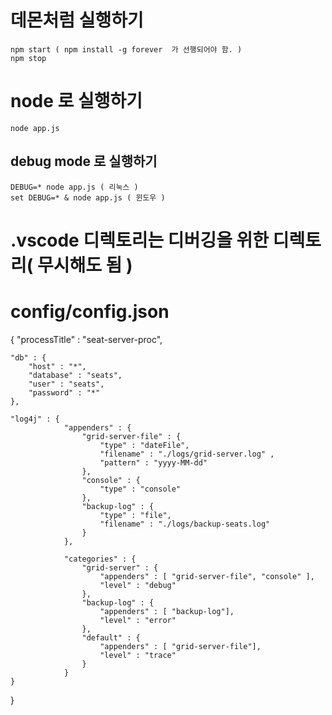 # 데몬처럼 실행하기 
    npm start ( npm install -g forever  가 선행되어야 함. )
    npm stop 
# node 로 실행하기 
    node app.js
## debug mode 로 실행하기 
    DEBUG=* node app.js ( 리눅스 )
    set DEBUG=* & node app.js ( 윈도우 )
    
# .vscode 디렉토리는 디버깅을 위한 디렉토리( 무시해도 됨 )
# config/config.json
{
    "processTitle" : "seat-server-proc",

    "db" : {
        "host" : "*",
        "database" : "seats",
        "user" : "seats",
        "password" : "*"
    },

    "log4j" : { 
                "appenders" : { 
                    "grid-server-file" : { 
                        "type" : "dateFile", 
                        "filename" : "./logs/grid-server.log" ,
                        "pattern" : "yyyy-MM-dd"
                    },
                    "console" : {
                        "type" : "console"
                    },
                    "backup-log" : {
                        "type" : "file",
                        "filename" : "./logs/backup-seats.log"
                    }
                },

                "categories" : { 
                    "grid-server" : {
                        "appenders" : [ "grid-server-file", "console" ],
                        "level" : "debug" 
                    },
                    "backup-log" : {
                        "appenders" : [ "backup-log"],
                        "level" : "error"
                    },
                    "default" : {
                        "appenders" : [ "grid-server-file"],
                        "level" : "trace"
                    }
                }
    }
}
